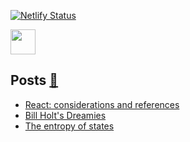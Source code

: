 [![Netlify Status](https://api.netlify.com/api/v1/badges/73217788-b54c-4bc8-9603-8bb3a1553afa/deploy-status)](https://app.netlify.com/sites/aprograma/deploys)

<a href="https://aprograma.com/" :target="_blank" rel="noopener noreferrer"><img src="https://media.giphy.com/media/wF6bpfzo7fpFFhIop7/giphy.gif" width="40" height="40" /></a>

## Posts <a href="https://aprograma.com/blog/" :target="_blank" rel="noopener noreferrer">:mega:</a>

<!-- BLOG-POST-LIST:START -->
- [React: considerations and references](https://aprograma.com/blog/react-references/)
- [Bill Holt&#39;s Dreamies](https://aprograma.com/blog/bill-holts-dreamies/)
- [The entropy of states](https://aprograma.com/blog/the-entropy-of-states/)
<!-- BLOG-POST-LIST:END -->
